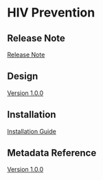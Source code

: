 # HIV Prevention

## Release Note

[Release Note](#hiv-prev-release-note)

## Design

[Version 1.0.0](#hiv-prev-design)

## Installation

[Installation Guide](#hiv-prev-installation)

## Metadata Reference

[Version 1.0.0](https://packages.dhis2.org/en/HIV_PREV/1.0.0/DHIS2.40/HIV_CS_COMPLETE_1.0.0_DHIS2.40.xlsx)